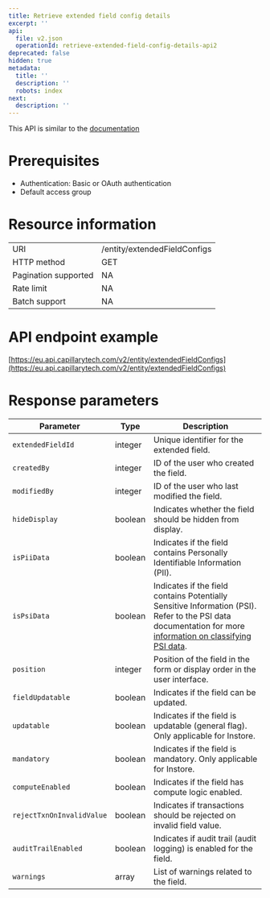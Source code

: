 ```yaml
---
title: Retrieve extended field config details
excerpt: ''
api:
  file: v2.json
  operationId: retrieve-extended-field-config-details-api2
deprecated: false
hidden: true
metadata:
  title: ''
  description: ''
  robots: index
next:
  description: ''
---
```

This API is similar to the [documentation](https://docs.capillarytech.com/reference/retrieve-extended-field-config-details)

# Prerequisites

-   Authentication: Basic or OAuth authentication
-   Default access group

# Resource information

|                      |                              |
| :------------------- | :--------------------------- |
| URI                  | /entity/extendedFieldConfigs |
| HTTP method          | GET                          |
| Pagination supported | NA                           |
| Rate limit           | NA                           |
| Batch support        | NA                           |

# API endpoint example

[https://eu.api.capillarytech.com/v2/entity/extendedFieldConfigs](https://eu.api.capillarytech.com/v2/entity/extendedFieldConfigs)

# Response parameters

| Parameter                 | Type    | Description                                                                                                                                                                                                                                      |
| ------------------------- | ------- | ------------------------------------------------------------------------------------------------------------------------------------------------------------------------------------------------------------------------------------------------ |
| `extendedFieldId`         | integer | Unique identifier for the extended field.                                                                                                                                                                                                        |
| `createdBy`               | integer | ID of the user who created the field.                                                                                                                                                                                                            |
| `modifiedBy`              | integer | ID of the user who last modified the field.                                                                                                                                                                                                      |
| `hideDisplay`             | boolean | Indicates whether the field should be hidden from display.                                                                                                                                                                                       |
| `isPiiData`               | boolean | Indicates if the field contains Personally Identifiable Information (PII).                                                                                                                                                                       |
| `isPsiData`               | boolean | Indicates if the field contains Potentially Sensitive Information (PSI). Refer to the PSI data documentation for more [information on classifying PSI data](https://docs.capillarytech.com/docs/classify-potentially-sensitive-information-psi). |
| `position`                | integer | Position of the field in the form or display order in the user interface.                                                                                                                                                                        |
| `fieldUpdatable`          | boolean | Indicates if the field can be updated.                                                                                                                                                                                                           |
| `updatable`               | boolean | Indicates if the field is updatable (general flag). Only applicable for Instore.                                                                                                                                                                 |
| `mandatory`               | boolean | Indicates if the field is mandatory. Only applicable for Instore.                                                                                                                                                                                |
| `computeEnabled`          | boolean | Indicates if the field has compute logic enabled.                                                                                                                                                                                                |
| `rejectTxnOnInvalidValue` | boolean | Indicates if transactions should be rejected on invalid field value.                                                                                                                                                                             |
| `auditTrailEnabled`       | boolean | Indicates if audit trail (audit logging) is enabled for the field.                                                                                                                                                                               |
| `warnings`                | array   | List of warnings related to the field.                                                                                                                                                                                                           |